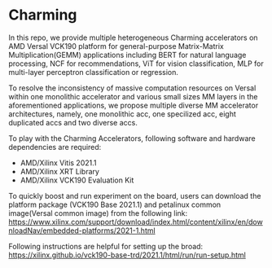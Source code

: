 # Charming 

In this repo, we provide multiple heterogeneous Charming accelerators on AMD Versal VCK190 platform for general-purpose Matrix-Matrix Multiplication(GEMM) applications including BERT for natural language processing, NCF for recommendations, ViT for vision classification, MLP for multi-layer perceptron classification or regression.

To resolve the inconsistency of massive computation resources on Versal within one monolithic accelerator and various small sizes MM layers in the aforementioned applications, we propose multiple diverse MM accelerator architectures, namely, one monolithic acc, one specilized acc, eight duplicated accs and two diverse accs.

To play with the Charming Accelerators, following software and hardware dependencies are required:
+ AMD/Xilinx Vitis 2021.1
+ AMD/Xilinx XRT Library
+ AMD/Xilinx VCK190 Evaluation Kit

To quickly boost and run experiment on the board, users can download the platform package (VCK190 Base 2021.1) and petalinux common image(Versal common image) from the following link:
https://www.xilinx.com/support/download/index.html/content/xilinx/en/downloadNav/embedded-platforms/2021-1.html

Following instructions are helpful for setting up the broad:
https://xilinx.github.io/vck190-base-trd/2021.1/html/run/run-setup.html
